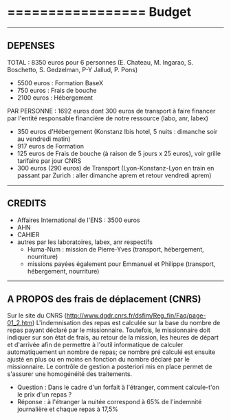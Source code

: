 =================
Budget
=================

-------------
DEPENSES
-------------

TOTAL : 8350 euros pour 6 personnes (E. Chateau, M. Ingarao, S. Boschetto, S. Gedzelman, P-Y Jallud, P. Pons) 

- 5500 euros : Formation BaseX 
- 750 euros : Frais de bouche
- 2100 euros : Hébergement 

PAR PERSONNE : 1692 euros dont 300 euros de transport à faire financer par l'entité responsable financière de notre ressource (labo, anr, labex)
- 350 euros  d'Hébergement (Konstanz Ibis hotel, 5 nuits : dimanche soir au vendredi matin)
- 917 euros de Formation
- 125 euros de Frais de bouche (à raison de 5 jours x 25 euros), voir grille tarifaire par jour CNRS
- 300 euros (290 euros) de Transport (Lyon-Konstanz-Lyon en train en passant par Zurich : aller dimanche aprem et retour vendredi aprem) 

-------------
CREDITS 
-------------

- Affaires International de l'ENS : 3500 euros
- AHN
- CAHIER
- autres par les laboratoires, labex, anr respectifs
  - Huma-Num : mission de Pierre-Yves (transport, hébergement, nourriture)
  - missions payées également pour Emmanuel et Philippe (transport, hébergement, nourriture)

-----------------------------------------
A PROPOS des frais de déplacement (CNRS)
-----------------------------------------

Sur le site du CNRS (http://www.dgdr.cnrs.fr/dsfim/Reg_fin/Faq/page-01_2.htm)
L'indemnisation des repas est calculée sur la base du nombre de repas payant déclaré par le missionnaire. 
Toutefois, le missionnaire doit indiquer sur son état de frais, au retour de la mission, les heures de départ 
et d'arrivée afin de permettre à l'outil informatique de calculer automatiquement un nombre de repas; 
ce nombre pré calculé est ensuite ajusté en plus ou en moins en fonction du nombre déclaré par le missionnaire. 
Le contrôle de gestion a posteriori mis en place permet de s'assurer une homogénéité des traitements. 

- Question : Dans le cadre d'un forfait à l'étranger, comment calcule-t'on le prix d'un repas ?
- Réponse : à l'étranger la nuitée correspond à 65% de l'indemnité journalière et chaque repas à 17,5%
